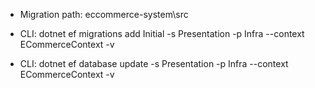 - Migration path: eccommerce-system\src

- CLI: dotnet ef migrations add Initial -s Presentation -p Infra --context ECommerceContext -v
- CLI: dotnet ef database update -s Presentation -p Infra --context ECommerceContext -v
